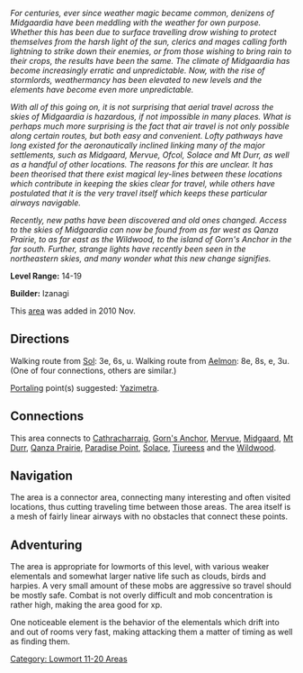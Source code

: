 *For centuries, ever since weather magic became common, denizens of
Midgaardia have been meddling with the weather for own purpose. Whether
this has been due to surface travelling drow wishing to protect
themselves from the harsh light of the sun, clerics and mages calling
forth lightning to strike down their enemies, or from those wishing to
bring rain to their crops, the results have been the same. The climate
of Midgaardia has become increasingly erratic and unpredictable. Now,
with the rise of stormlords, weathermancy has been elevated to new
levels and the elements have become even more unpredictable.*

*With all of this going on, it is not surprising that aerial travel
across the skies of Midgaardia is hazardous, if not impossible in many
places. What is perhaps much more surprising is the fact that air travel
is not only possible along certain routes, but both easy and convenient.
Lofty pathways have long existed for the aeronautically inclined linking
many of the major settlements, such as Midgaard, Mervue, Ofcol, Solace
and Mt Durr, as well as a handful of other locations. The reasons for
this are unclear. It has been theorised that there exist magical
ley-lines between these locations which contribute in keeping the skies
clear for travel, while others have postulated that it is the very
travel itself which keeps these particular airways navigable.*

*Recently, new paths have been discovered and old ones changed. Access
to the skies of Midgaardia can now be found from as far west as Qanza
Prairie, to as far east as the Wildwood, to the island of Gorn's Anchor
in the far south. Further, strange lights have recently been seen in the
northeastern skies, and many wonder what this new change signifies.*

**Level Range:** 14-19

**Builder:** Izanagi

This [area](:Category:_Areas "wikilink") was added in 2010 Nov.  

## Directions

Walking route from [Sol](Sol "wikilink"): 3e, 6s, u. Walking route from
[Aelmon](Aelmon "wikilink"): 8e, 8s, e, 3u. (One of four connections,
others are similar.)

[Portaling](Portal "wikilink") point(s) suggested:
[Yazimetra](Yazimetra "wikilink").

## Connections

This area connects to
[Cathracharraig](:Category:Cathracharraig "wikilink"), [Gorn's
Anchor](:Category:_Gorn's_Anchor "wikilink"),
[Mervue](:Category:_Mervue "wikilink"),
[Midgaard](:Category:_Midgaard "wikilink"), [Mt
Durr](:Category:_Mt_Durr "wikilink"), [Qanza
Prairie](:Category:_Qanza_Prairie "wikilink"), [Paradise
Point](:Category:_Paradise_Point "wikilink"), [
Solace](:Category:_Town_Of_Solace "wikilink"),
[Tiureess](:Category:_Tiureess "wikilink") and the
[Wildwood](:Category:_Wildwood "wikilink").

## Navigation

The area is a connector area, connecting many interesting and often
visited locations, thus cutting traveling time between those areas. The
area itself is a mesh of fairly linear airways with no obstacles that
connect these points.

## Adventuring

The area is appropriate for lowmorts of this level, with various weaker
elementals and somewhat larger native life such as clouds, birds and
harpies. A very small amount of these mobs are aggressive so travel
should be mostly safe. Combat is not overly difficult and mob
concentration is rather high, making the area good for xp.

One noticeable element is the behavior of the elementals which drift
into and out of rooms very fast, making attacking them a matter of
timing as well as finding them.

[Category: Lowmort 11-20
Areas](Category:_Lowmort_11-20_Areas "wikilink")
